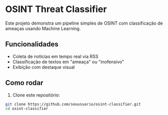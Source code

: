 # OSINT Threat Classifier

Este projeto demonstra um pipeline simples de OSINT com classificação de ameaças usando Machine Learning.

## Funcionalidades

- Coleta de notícias em tempo real via RSS
- Classificação de textos em "ameaça" ou "inofensivo"
- Exibição com destaque visual

## Como rodar

1. Clone este repositório:
```bash
git clone https://github.com/seuusuario/osint-classifier.git
cd osint-classifier
